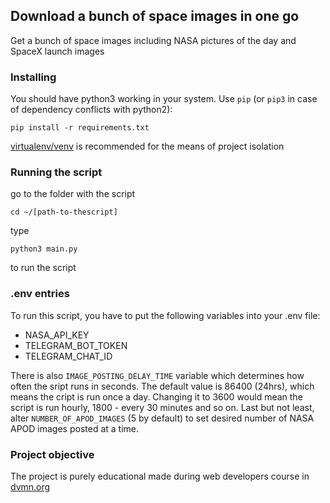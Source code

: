 ## Download a bunch of space images in one go

Get a bunch of space images including NASA pictures of the day and SpaceX launch images


### **Installing**

You should have python3 working in your system. Use `pip` (or `pip3` in
case of dependency conflicts with python2):

```
pip install -r requirements.txt
```

[virtualenv/venv](https://docs.python.org/3/library/venv.html) is recommended for the means of project isolation


### __Running the script__

go to the folder with the script

```
cd ~/[path-to-thescript]
```

type
```
python3 main.py
```
to run the script


### __.env entries__

To run this script, you have to put the following variables into your
.env file:

- NASA_API_KEY
- TELEGRAM_BOT_TOKEN
- TELEGRAM_CHAT_ID
  
There is also `IMAGE_POSTING_DELAY_TIME` variable which determines how often the sript runs in seconds. The default value is 86400 (24hrs), which means the cript is run once a day. Changing it to 3600 would mean the script is run hourly, 1800 - every 30 minutes and so on.
Last but not least, alter `NUMBER_OF_APOD_IMAGES` (5 by default) to set desired number of NASA APOD images posted at a time.


### __Project objective__

The project is purely educational made during web developers course
in [dvmn.org](https://dvmn.org)